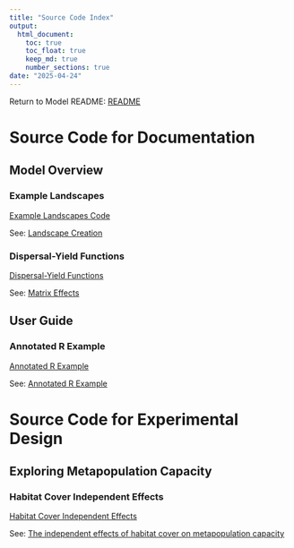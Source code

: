 ```yaml
---
title: "Source Code Index"
output: 
  html_document: 
    toc: true
    toc_float: true
    keep_md: true
    number_sections: true
date: "2025-04-24"
---
```


Return to Model README: [README](https://github.com/benjhodgson/metapop_capacity_matrix/blob/main/README.md)


# Source Code for Documentation
## Model Overview
### Example Landscapes
[Example Landscapes Code](https://github.com/benjhodgson/metapop_capacity_matrix/blob/main/Source%20Code/Documentation%20Code/Model%20Overview/Landscape_Examples.R)

See: [Landscape Creation](https://github.com/benjhodgson/metapop_capacity_matrix/blob/main/Documentation/model_overview.md#landscape-creation)

### Dispersal-Yield Functions
[Dispersal-Yield Functions](https://github.com/benjhodgson/metapop_capacity_matrix/blob/main/Source%20Code/Documentation%20Code/Model%20Overview/Dispersal_Yield_Function_Examples.R)

See: [Matrix Effects](https://github.com/benjhodgson/metapop_capacity_matrix/blob/main/Documentation/model_overview.md#matrix-effects)


## User Guide
### Annotated R Example
[Annotated R Example](https://github.com/benjhodgson/metapop_capacity_matrix/blob/main/Source%20Code/Documentation%20Code/User%20Guide/user_guide_example.R)

See: [Annotated R Example](https://github.com/benjhodgson/metapop_capacity_matrix/blob/main/Documentation/user_guide.md#annotated-example-r-model)

# Source Code for Experimental Design
## Exploring Metapopulation Capacity
### Habitat Cover Independent Effects
[Habitat Cover Independent Effects](https://github.com/benjhodgson/metapop_capacity_matrix/blob/main/Source%20Code/Experimental%20Design%20Code/Exploring%20Metapopulation%20Capacity/habitat_cover_independent.R)

See: [The independent effects of habitat cover on metapopulation capacity](https://github.com/benjhodgson/metapop_capacity_matrix/blob/main/Documentation/Experimental-Design.md#the-independent-effects-of-habitat-cover-on-metapopulation-capacity)
